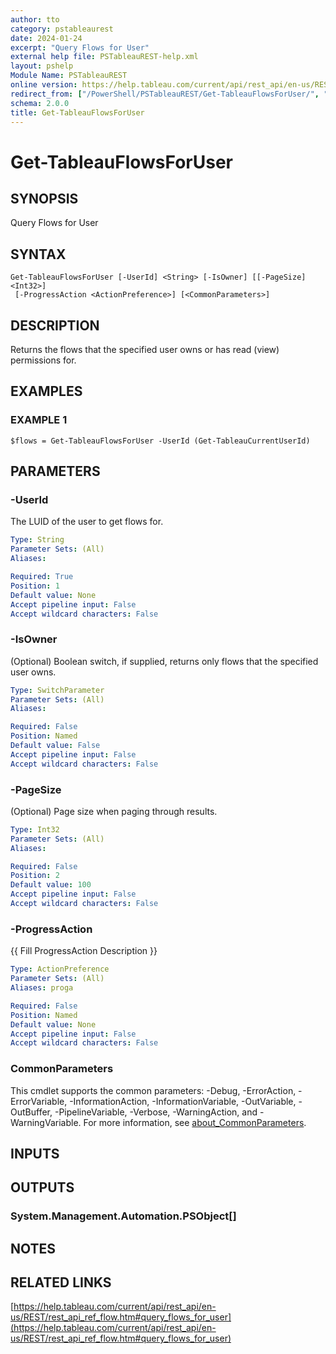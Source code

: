 ```yaml
---
author: tto
category: pstableaurest
date: 2024-01-24
excerpt: "Query Flows for User"
external help file: PSTableauREST-help.xml
layout: pshelp
Module Name: PSTableauREST
online version: https://help.tableau.com/current/api/rest_api/en-us/REST/rest_api_ref_flow.htm#query_flows_for_user
redirect_from: ["/PowerShell/PSTableauREST/Get-TableauFlowsForUser/", "/PowerShell/PSTableauREST/get-tableauflowsforuser/", "/PowerShell/get-tableauflowsforuser/"]
schema: 2.0.0
title: Get-TableauFlowsForUser
---
```


# Get-TableauFlowsForUser

## SYNOPSIS
Query Flows for User

## SYNTAX

```
Get-TableauFlowsForUser [-UserId] <String> [-IsOwner] [[-PageSize] <Int32>]
 [-ProgressAction <ActionPreference>] [<CommonParameters>]
```

## DESCRIPTION
Returns the flows that the specified user owns or has read (view) permissions for.

## EXAMPLES

### EXAMPLE 1
```
$flows = Get-TableauFlowsForUser -UserId (Get-TableauCurrentUserId)
```

## PARAMETERS

### -UserId
The LUID of the user to get flows for.

```yaml
Type: String
Parameter Sets: (All)
Aliases:

Required: True
Position: 1
Default value: None
Accept pipeline input: False
Accept wildcard characters: False
```

### -IsOwner
(Optional) Boolean switch, if supplied, returns only flows that the specified user owns.

```yaml
Type: SwitchParameter
Parameter Sets: (All)
Aliases:

Required: False
Position: Named
Default value: False
Accept pipeline input: False
Accept wildcard characters: False
```

### -PageSize
(Optional) Page size when paging through results.

```yaml
Type: Int32
Parameter Sets: (All)
Aliases:

Required: False
Position: 2
Default value: 100
Accept pipeline input: False
Accept wildcard characters: False
```

### -ProgressAction
{{ Fill ProgressAction Description }}

```yaml
Type: ActionPreference
Parameter Sets: (All)
Aliases: proga

Required: False
Position: Named
Default value: None
Accept pipeline input: False
Accept wildcard characters: False
```

### CommonParameters
This cmdlet supports the common parameters: -Debug, -ErrorAction, -ErrorVariable, -InformationAction, -InformationVariable, -OutVariable, -OutBuffer, -PipelineVariable, -Verbose, -WarningAction, and -WarningVariable. For more information, see [about_CommonParameters](http://go.microsoft.com/fwlink/?LinkID=113216).

## INPUTS

## OUTPUTS

### System.Management.Automation.PSObject[]
## NOTES

## RELATED LINKS

[https://help.tableau.com/current/api/rest_api/en-us/REST/rest_api_ref_flow.htm#query_flows_for_user](https://help.tableau.com/current/api/rest_api/en-us/REST/rest_api_ref_flow.htm#query_flows_for_user)

